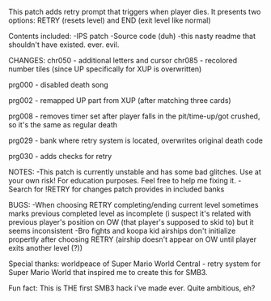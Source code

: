 This patch adds retry prompt that triggers when player dies. It presents two options: RETRY (resets level) and END (exit level like normal)

Contents included:
-IPS patch
-Source code (duh)
-this nasty readme that shouldn't have existed. ever. evil.

CHANGES:
chr050 - additional letters and cursor
chr085 - recolored number tiles (since UP specifically for XUP is overwritten)

prg000 - disabled death song

prg002 - remapped UP part from XUP (after matching three cards)

prg008 - removes timer set after player falls in the pit/time-up/got crushed, so it's the same as regular death

prg029 - bank where retry system is located, overwrites original death code

prg030 - adds checks for retry

NOTES:
-This patch is currently unstable and has some bad glitches. Use at your own risk! For education purposes. Feel free to help me fixing it.
-Search for !RETRY for changes patch provides in included banks

BUGS:
-When choosing RETRY completing/ending current level sometimes marks previous completed level as incomplete (i suspect it's related with previous player's position on OW (that player's supposed to skid to) but it seems inconsistent
-Bro fights and koopa kid airships don't initialize propertly after choosing RETRY (airship doesn't appear on OW until player exits another level (?))

Special thanks:
worldpeace of Super Mario World Central - retry system for Super Mario World that inspired me to create this for SMB3.

Fun fact: This is THE first SMB3 hack i've made ever. Quite ambitious, eh?
